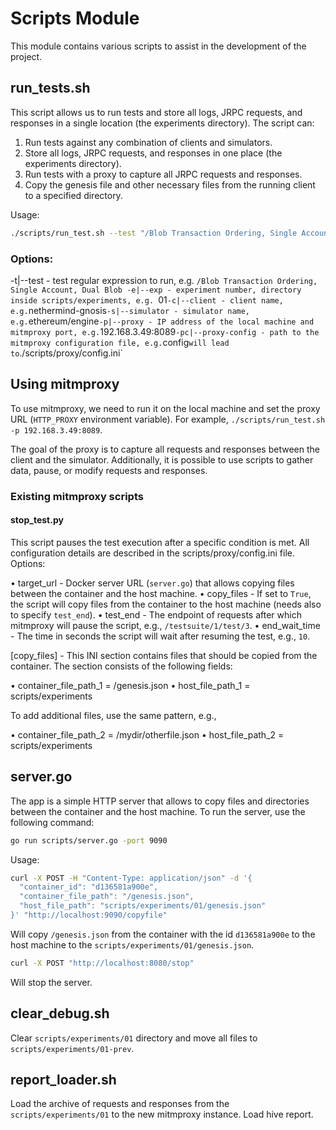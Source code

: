 # Scripts Module

This module contains various scripts to assist in the development of the project.

## run_tests.sh

This script allows us to run tests and store all logs, JRPC requests, and responses in a single location (the experiments directory). The script can:

1.	Run tests against any combination of clients and simulators.
2.	Store all logs, JRPC requests, and responses in one place (the experiments directory).
3.	Run tests with a proxy to capture all JRPC requests and responses.
4.	Copy the genesis file and other necessary files from the running client to a specified directory.

Usage:
```bash
./scripts/run_test.sh --test "/Blob Transaction Ordering, Single Account, Dual Blob" --exp "01" --client "nethermind-gnosis" --simulator "ethereum/engine" --proxy "192.168.3.49:8089" > ./scripts/test.log
```

### Options:
-t|--test - test regular expression to run, e.g. `/Blob Transaction Ordering, Single Account, Dual Blob
-e|--exp - experiment number, directory inside scripts/experiments, e.g. `01`
-c|--client - client name, e.g. `nethermind-gnosis`
-s|--simulator - simulator name, e.g. `ethereum/engine`
-p|--proxy - IP address of the local machine and mitmproxy port, e.g. `192.168.3.49:8089`
-pc|--proxy-config - path to the mitmproxy configuration file, e.g. `config` will lead to `./scripts/proxy/config.ini`

## Using mitmproxy
To use mitmproxy, we need to run it on the local machine and set the proxy URL (`HTTP_PROXY` environment variable).
For example, `./scripts/run_test.sh -p 192.168.3.49:8089`.

The goal of the proxy is to capture all requests and responses between the client and the simulator. 
Additionally, it is possible to use scripts to gather data, pause, or modify requests and responses.

### Existing mitmproxy scripts
#### stop_test.py

This script pauses the test execution after a specific condition is met. All configuration details are described in the scripts/proxy/config.ini file. Options:

•	target_url - Docker server URL (`server.go`) that allows copying files between the container and the host machine.
•	copy_files - If set to `True`, the script will copy files from the container to the host machine (needs also to specify `test_end`).
•	test_end - The endpoint of requests after which mitmproxy will pause the script, e.g., `/testsuite/1/test/3`.
•	end_wait_time - The time in seconds the script will wait after resuming the test, e.g., `10`.

[copy_files] - This INI section contains files that should be copied from the container. The section consists of the following fields:

•	container_file_path_1 = /genesis.json
•	host_file_path_1 = scripts/experiments

To add additional files, use the same pattern, e.g.,

•	container_file_path_2 = /mydir/otherfile.json
•	host_file_path_2 = scripts/experiments

## server.go
The app is a simple HTTP server that allows to copy files and directories between the container and the host machine.
To run the server, use the following command:
```bash
go run scripts/server.go -port 9090
```

Usage:
```bash
curl -X POST -H "Content-Type: application/json" -d '{            
  "container_id": "d136581a900e",
  "container_file_path": "/genesis.json",
  "host_file_path": "scripts/experiments/01/genesis.json"
}' "http://localhost:9090/copyfile"
```
Will copy `/genesis.json` from the container with the id `d136581a900e` to the host machine to the `scripts/experiments/01/genesis.json`.

```bash
curl -X POST "http://localhost:8080/stop"
```
Will stop the server.

## clear_debug.sh
Clear `scripts/experiments/01` directory and move all files to `scripts/experiments/01-prev`.

## report_loader.sh
Load the archive of requests and responses from the `scripts/experiments/01` to the new mitmproxy instance. Load hive report.
